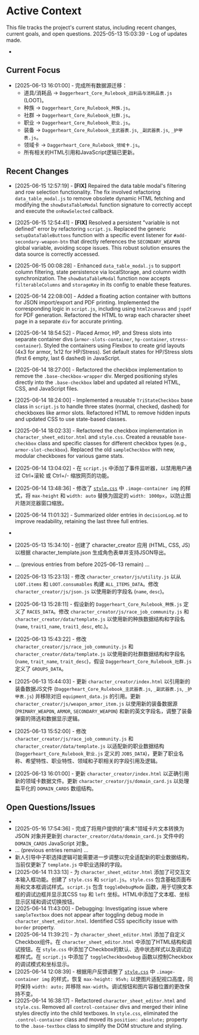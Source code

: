 # Active Context

This file tracks the project's current status, including recent changes, current goals, and open questions.
2025-05-13 15:03:39 - Log of updates made.

*

## Current Focus

* [2025-06-13 16:01:00] - 完成所有数据源迁移：
    *   道具/消耗品 -> `Daggerheart_Core_Rulebook_战利品与消耗品表.js` (LOOT)。
    *   种族 -> `Daggerheart_Core_Rulebook_种族.js`。
    *   社群 -> `Daggerheart_Core_Rulebook_社群.js`。
    *   职业 -> `Daggerheart_Core_Rulebook_职业.js`。
    *   装备 -> `Daggerheart_Core_Rulebook_主武器表.js`, `_副武器表.js`, `_护甲表.js`。
    *   领域卡 -> `Daggerheart_Core_Rulebook_领域卡.js`。
    *   所有相关的HTML引用和JavaScript逻辑已更新。

## Recent Changes
* [2025-06-15 12:57:19] - **[FIX]** Repaired the data table modal's filtering and row selection functionality. The fix involved refactoring `data_table_modal.js` to remove obsolete dynamic HTML fetching and modifying the `showDataTableModal` function signature to correctly accept and execute the `onRowSelected` callback.
* [2025-06-15 12:54:41] - **[FIX]** Resolved a persistent "variable is not defined" error by refactoring `script.js`. Replaced the generic `setupDataTableButtons` function with a specific event listener for `#add-secondary-weapon-btn` that directly references the `SECONDARY_WEAPON` global variable, avoiding scope issues. This robust solution ensures the data source is correctly accessed.
* [2025-06-15 00:08:28] - Enhanced `data_table_modal.js` to support column filtering, state persistence via localStorage, and column width synchronization. The `showDataTableModal` function now accepts `filterableColumns` and `storageKey` in its config to enable these features.
* [2025-06-14 22:08:00] - Added a floating action container with buttons for JSON import/export and PDF printing. Implemented the corresponding logic in `script.js`, including using `html2canvas` and `jspdf` for PDF generation. Refactored the HTML to wrap each character sheet page in a separate `div` for accurate printing.
* [2025-06-14 18:54:52] - Placed Armor, HP, and Stress slots into separate container divs (`armor-slots-container`, `hp-container`, `stress-container`). Styled the containers using Flexbox to create grid layouts (4x3 for armor, 1x12 for HP/Stress). Set default states for HP/Stress slots (first 6 empty, last 6 dashed) in JavaScript.
* [2025-06-14 18:27:00] - Refactored the checkbox implementation to remove the `.base-checkbox-wrapper` div. Merged positioning styles directly into the `.base-checkbox` label and updated all related HTML, CSS, and JavaScript files.
* [2025-06-14 18:24:00] - Implemented a reusable `TriStateCheckbox` base class in `script.js` to handle three states (normal, checked, dashed) for checkboxes like armor slots. Refactored HTML to remove hidden inputs and updated CSS to use state-based classes.
* [2025-06-14 18:02:33] - Refactored the checkbox implementation in `character_sheet_editor.html` and `style.css`. Created a reusable `base-checkbox` class and specific classes for different checkbox types (e.g., `armor-slot-checkbox`). Replaced the old `sampleCheckbox` with new, modular checkboxes for various game stats.

* [2025-06-14 13:04:02] - 在 `script.js` 中添加了事件监听器，以禁用用户通过 Ctrl+滚轮 或 Ctrl+/- 缩放网页的功能。
* [2025-06-14 13:48:36] - 修改了 [`style.css`](style.css:1) 中 `.image-container img` 的样式，将 `max-height` 和 `width: auto` 替换为固定的 `width: 1000px`，以防止图片随浏览器窗口缩放。
* [2025-06-14 11:01:32] - Summarized older entries in `decisionLog.md` to improve readability, retaining the last three full entries.
*
* [2025-05-13 15:34:10] - 创建了 character_creator 应用 (HTML, CSS, JS) 以根据 character_template.json 生成角色表单并支持JSON导出。
* ... (previous entries from before 2025-06-13 remain) ...
* [2025-06-13 15:23:13] - 修改 `character_creator/js/utility.js` 以从 `LOOT.items` 和 `LOOT.consumables` 构建 `ALL_ITEMS_DATA`。修改 `character_creator/js/json.js` 以使用新的字段名 (`name`, `desc`)。
* [2025-06-13 15:28:11] - 假设新的 `Daggerheart_Core_Rulebook_种族.js` 定义了 `RACES_DATA`。修改 `character_creator/js/race_job_community.js` 和 `character_creator/data/template.js` 以使用新的种族数据结构和字段名 (`name`, `trait1_name`, `trait1_desc`, etc.)。
* [2025-06-13 15:43:22] - 修改 `character_creator/js/race_job_community.js` 和 `character_creator/data/template.js` 以使用新的社群数据结构和字段名 (`name`, `trait_name`, `trait_desc`)，假设 `Daggerheart_Core_Rulebook_社群.js` 定义了 `GROUPS_DATA`。
* [2025-06-13 15:44:03] - 更新 `character_creator/index.html` 以引用新的装备数据JS文件 (`Daggerheart_Core_Rulebook_主武器表.js`, `_副武器表.js`, `_护甲表.js`) 并移除对旧 `equipment_data.js` 的引用。更新 `character_creator/js/weapon_armor_item.js` 以使用新的装备数据源 (`PRIMARY_WEAPON`, `ARMOR`, `SECONDARY_WEAPON`) 和新的英文字段名，调整了装备弹窗的筛选和数据显示逻辑。
* [2025-06-13 15:52:00] - 修改 `character_creator/js/race_job_community.js` 和 `character_creator/data/template.js` 以适配新的职业数据结构 (`Daggerheart_Core_Rulebook_职业.js` 定义的 `JOBS_DATA`)，更新了职业名称、希望特性、职业特性、领域和子职相关的字段引用及逻辑。
* [2025-06-13 16:01:00] - 更新 `character_creator/index.html` 以正确引用新的领域卡数据文件。更新 `character_creator/js/domain_card.js` 以处理扁平化的 `DOMAIN_CARDS` 数组结构。

## Open Questions/Issues

*
* [2025-05-16 17:54:36] - 完成了将用户提供的“奥术”领域卡片文本转换为 JSON 对象并更新到 `character_creator/data/domain_card.js` 文件中的 `DOMAIN_CARDS` JavaScript 对象。
* ... (previous entries remain) ...
* 新人引导中子职选择逻辑可能需要进一步调整以完全适配新的职业数据结构，当前仅更新了 `template.js` 中职业选择的字段。
* [2025-06-14 11:33:13] - 为 `character_sheet_editor.html` 添加了可交互文本输入框功能。创建了 `style.css` 和 `script.js`。`style.css` 包含基础页面布局和文本框调试样式。`script.js` 包含 `toggleDebugMode` 函数，用于切换文本框的调试边框并显示其CSS `top` 和 `left` 坐标。HTML中添加了文本框、坐标显示区域和调试切换按钮。
* [2025-06-14 11:43:00] - Debugging: Investigating issue where `sampleTextbox` does not appear after toggling debug mode in `character_sheet_editor.html`. Identified CSS specificity issue with `border` property.
* [2025-06-14 11:39:21] - 为 `character_sheet_editor.html` 添加了自定义Checkbox组件。在 `character_sheet_editor.html` 中添加了HTML结构和调试按钮。在 `style.css` 中添加了Checkbox的默认、选中状态样式以及调试边框样式。在 `script.js` 中添加了 `toggleCheckboxDebug` 函数以控制Checkbox的调试模式和坐标显示。
* [2025-06-14 12:08:39] - 根据用户反馈调整了 [`style.css`](style.css:1) 中 `.image-container img` 的样式，恢复 `max-height: 95vh;` 以使图片适配视口高度，同时保持 `width: auto;` 并移除 `max-width`。调试按钮和图片容器位置的更改保持不变。
* [2025-06-14 16:38:17] - Refactored `character_sheet_editor.html` and `style.css`. Removed all `control-container` divs and merged their inline styles directly into the child textboxes. In `style.css`, eliminated the `.control-container` class and moved its `position: absolute;` property to the `.base-textbox` class to simplify the DOM structure and styling.